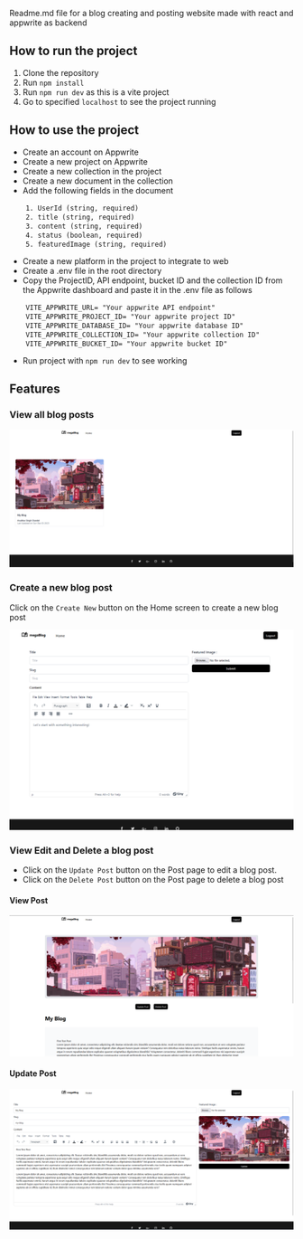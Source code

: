 Readme.md file for a blog creating and posting website made with react and appwrite as backend

## How to run the project

1. Clone the repository
2. Run `npm install`
3. Run `npm run dev` as this is a vite project
4. Go to specified `localhost` to see the project running

## How to use the project

- Create an account on Appwrite
- Create a new project on Appwrite
- Create a new collection in the project
- Create a new document in the collection
- Add the following fields in the document

```
    1. UserId (string, required)
    2. title (string, required)
    3. content (string, required)
    4. status (boolean, required)
    5. featuredImage (string, required)
```

- Create a new platform in the project to integrate to web
- Create a .env file in the root directory
- Copy the ProjectID, API endpoint, bucket ID and the collection ID from the Appwrite dashboard and paste it in the .env file as follows

```
    VITE_APPWRITE_URL= "Your appwrite API endpoint"
    VITE_APPWRITE_PROJECT_ID= "Your appwrite project ID"
    VITE_APPWRITE_DATABASE_ID= "Your appwrite database ID"
    VITE_APPWRITE_COLLECTION_ID= "Your appwrite collection ID"
    VITE_APPWRITE_BUCKET_ID= "Your appwrite bucket ID"
```

- Run project with `npm run dev` to see working

## Features

### View all blog posts

![alt](./project_screenshots/all_post.png)

### Create a new blog post

Click on the `Create New` button on the Home screen to create a new blog post

![alt](./project_screenshots/new_post.png)

### View Edit and Delete a blog post

- Click on the `Update Post` button on the Post page to edit a blog post.
- Click on the `Delete Post` button on the Post page to delete a blog post

#### View Post

![alt](./project_screenshots/delete_post.png)

#### Update Post

![alt](./project_screenshots/update_post.png)
